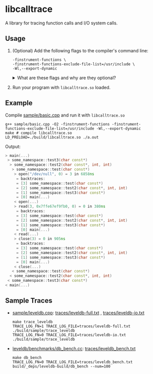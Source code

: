 # libcalltrace

A library for tracing function calls and I/O system calls.

## Usage

1. (Optional) Add the following flags to the compiler's command line:

   ```
   -finstrument-functions \
   -finstrument-functions-exclude-file-list=/usr/include \
   -Wl,--export-dynamic
   ```

   <details>
   <summary>What are these flags and why are they optional? </summary>

    - When the flag `-finstrument-functions` is set, compiler generates calls
      to `__cyg_profile_func_enter` on function enter
      and `__cyg_profile_func_exit` on function exit for all functions
      (including inlined ones).

      The signatures of the two instrumentation functions are shown below:

      ```cpp
      void __cyg_profile_func_enter(void *this_fn, void *call_site);
      void __cyg_profile_func_exit(void *this_fn, void *call_site);
      ```

      The two arguments are the address of the function being called and the
      address of the call site.

      Our library implements these functions to gather the function call trace
      and generate the backtrace for I/O system calls. If the flag is not set,
      then our library cannot gather the call trace (i.e., `TRACE_LOG_FN=1` will
      have no effect). The backtrace can still be generated using
      [`backtrace(3)`](https://man7.org/linux/man-pages/man3/backtrace.3.html).
      Since `backtrace` generates trace using the stack frame, some functions
      (i.e., inlined functions) might not be shown due to omission of the frame
      pointers (See `-fomit-frame-pointer` enabled at `-O1` and higher.).

    - The `-finstrument-functions-exclude-file-list` flag specifies a list of
      files to exclude from the instrumentation. If the flag is not set, then
      the call traces for all files are generated, including those in the
      standard library. For example, a single construction and destruction
      of  `std::string` can generate 70 lines of call trace.

    - The `-Wl,--export-dynamic` flag adds all symbols to the dynamic symbol
      table in the `.dynsym` section. Currently, we use
      [`dladdr(3)`](https://man7.org/linux/man-pages/man3/dladdr.3.html) to
      resolve the function name given a function address. However, `dladdr` can
      only resolve the symbols in the dynamic library.

      If the flag is not set, the library can only print the relative address of
      the function in the object file. One can use `nm` to resolve the function
      name. For example, given the trace output `0x11a0 in trace_basic`, one can
      use the following commands to get the function name:
      ```shell
      nm -C trace_basic | grep 11a0 # prints `00000000000011a0 T main`
      ```

     </details>

2. Run your program with `libcalltrace.so` loaded.

## Example

Compile [sample/basic.cpp](sample/basic.cpp) and run it with `libcalltrace.so`

```shell
g++ sample/basic.cpp -O2 -finstrument-functions -finstrument-functions-exclude-file-list=/usr/include -Wl,--export-dynamic
make # compile libcalltrace.so
LD_PRELOAD=./build/libcalltrace.so ./a.out
```

Output:

```cpp
> main(...)
 > some_namespace::test3(char const*)
  > some_namespace::test2(char const*, int, int)
   > some_namespace::test(char const*)
    > open("/dev/null", 0) = 3 in 6858ns
     = backtraces:
     = [3] some_namespace::test(char const*)
     = [2] some_namespace::test2(char const*, int, int)
     = [1] some_namespace::test3(char const*)
     = [0] main(...)
    < open(...)
    > read(3, 0x7ffe67ef9fb0, 0) = 0 in 380ns
     = backtraces:
     = [3] some_namespace::test(char const*)
     = [2] some_namespace::test2(char const*, int, int)
     = [1] some_namespace::test3(char const*)
     = [0] main(...)
    < read(...)
    > close(3) = 0 in 905ns
     = backtraces:
     = [3] some_namespace::test(char const*)
     = [2] some_namespace::test2(char const*, int, int)
     = [1] some_namespace::test3(char const*)
     = [0] main(...)
    < close(...)
   < some_namespace::test(char const*)
  < some_namespace::test2(char const*, int, int)
 < some_namespace::test3(char const*)
< main(...)
```

## Sample Traces

- [sample/leveldb.cpp](sample/leveldb.cpp): [traces/leveldb-full.txt](traces/leveldb-full.txt)
  , [traces/leveldb-io.txt](traces/leveldb-io.txt)

  ```shell
  make trace_leveldb
  TRACE_LOG_FN=1 TRACE_LOG_FILE=traces/leveldb-full.txt ./build/sample/trace_leveldb
  TRACE_LOG_FN=0 TRACE_LOG_FILE=traces/leveldb-io.txt ./build/sample/trace_leveldb
  ```

- [leveldb/benchmarks/db_bench.cc](https://github.com/google/leveldb/blob/main/benchmarks/db_bench.cc): [traces/leveldb_bench.txt](traces/leveldb_bench.txt)

  ```shell
  make db_bench
  TRACE_LOG_FN=0 TRACE_LOG_FILE=traces/leveldb_bench.txt build/_deps/leveldb-build/db_bench --num=100
  ```

